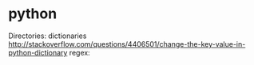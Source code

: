 # python

Directories:
  dictionaries
  http://stackoverflow.com/questions/4406501/change-the-key-value-in-python-dictionary
regex:
  
